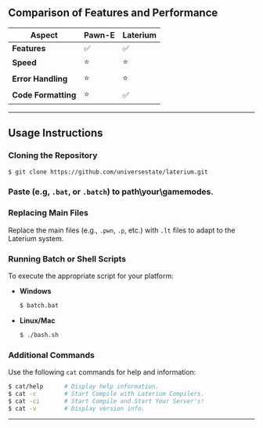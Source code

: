 ## Comparison of Features and Performance

|    **Aspect**     | **Pawn-E** | **Laterium** |
|--------------------|------------|--------------|
| **Features**       | ✅         | ✅           |
| **Speed**          | ⭐         | ⭐           |
| **Error Handling** | ⭐         | ⭐           |
| **Code Formatting**| ⭐         | ✅           |

---

## Usage Instructions

### Cloning the Repository
```bash
$ git clone https://github.com/universestate/laterium.git
```

### Paste (e.g, `.bat`, or `.batch`) to path\your\gamemodes.

### Replacing Main Files
Replace the main files (e.g., `.pwn`, `.p`, etc.) with `.lt` files to adapt to the Laterium system.

### Running Batch or Shell Scripts
To execute the appropriate script for your platform:  

- **Windows**  
  ```bat
  $ batch.bat
  ```
- **Linux/Mac**  
  ```sh
  $ ./bash.sh
  ```

### Additional Commands
Use the following `cat` commands for help and information:  
```bash
$ cat/help      # Display help information.
$ cat -c        # Start Compile with Laterium Compilers.
$ cat -ci       # Start Compile and Start Your Server's!
$ cat -v        # Display version info.
```

---

